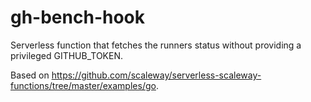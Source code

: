# gh-bench-hook

Serverless function that fetches the runners status without providing a privileged GITHUB_TOKEN.

Based on https://github.com/scaleway/serverless-scaleway-functions/tree/master/examples/go.
